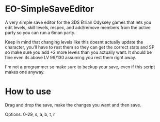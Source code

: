 # EO-SimpleSaveEditor

A very simple save editor for the 3DS Etrian Odyssey games that lets you edit levels, skill levels, respec, and add/remove members from the active party so you can run a 6man party.

Keep in mind that changing levels like this doesnt actually update the character, you'll have to rest them so they can get the correct stats and SP so make sure you add +2 more levels than you actually want. It should be fine even its above LV 99/130 assuming you rest them right away.

I'm not a programmer so make sure to backup your save, even if this script makes one anyway.

# How to use
Drag and drop the save, make the changes you want and then save.

Options: 0-29, s, a, b, t, r
